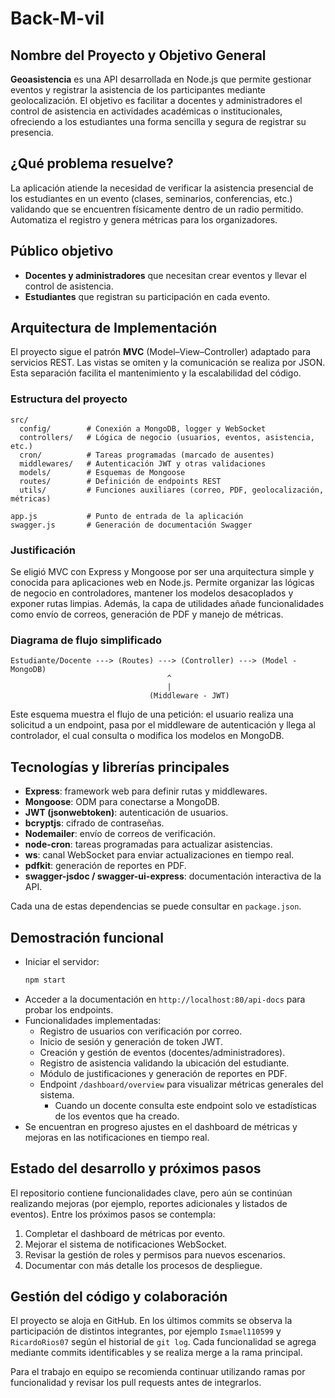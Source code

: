 # Back-M-vil

## Nombre del Proyecto y Objetivo General

**Geoasistencia** es una API desarrollada en Node.js que permite gestionar eventos y registrar la asistencia de los participantes mediante geolocalización. El objetivo es facilitar a docentes y administradores el control de asistencia en actividades académicas o institucionales, ofreciendo a los estudiantes una forma sencilla y segura de registrar su presencia.

## ¿Qué problema resuelve?

La aplicación atiende la necesidad de verificar la asistencia presencial de los estudiantes en un evento (clases, seminarios, conferencias, etc.) validando que se encuentren físicamente dentro de un radio permitido. Automatiza el registro y genera métricas para los organizadores.

## Público objetivo

- **Docentes y administradores** que necesitan crear eventos y llevar el control de asistencia.
- **Estudiantes** que registran su participación en cada evento.

## Arquitectura de Implementación

El proyecto sigue el patrón **MVC** (Model–View–Controller) adaptado para servicios REST. Las vistas se omiten y la comunicación se realiza por JSON. Esta separación facilita el mantenimiento y la escalabilidad del código.

### Estructura del proyecto

```
src/
  config/        # Conexión a MongoDB, logger y WebSocket
  controllers/   # Lógica de negocio (usuarios, eventos, asistencia, etc.)
  cron/          # Tareas programadas (marcado de ausentes)
  middlewares/   # Autenticación JWT y otras validaciones
  models/        # Esquemas de Mongoose
  routes/        # Definición de endpoints REST
  utils/         # Funciones auxiliares (correo, PDF, geolocalización, métricas)
```

```
app.js           # Punto de entrada de la aplicación
swagger.js       # Generación de documentación Swagger
```

### Justificación

Se eligió MVC con Express y Mongoose por ser una arquitectura simple y conocida para aplicaciones web en Node.js. Permite organizar las lógicas de negocio en controladores, mantener los modelos desacoplados y exponer rutas limpias. Además, la capa de utilidades añade funcionalidades como envío de correos, generación de PDF y manejo de métricas.

### Diagrama de flujo simplificado

```
Estudiante/Docente ---> (Routes) ---> (Controller) ---> (Model - MongoDB)
                                   ^
                                   |
                               (Middleware - JWT)
```

Este esquema muestra el flujo de una petición: el usuario realiza una solicitud a un endpoint, pasa por el middleware de autenticación y llega al controlador, el cual consulta o modifica los modelos en MongoDB.

## Tecnologías y librerías principales

- **Express**: framework web para definir rutas y middlewares.
- **Mongoose**: ODM para conectarse a MongoDB.
- **JWT (jsonwebtoken)**: autenticación de usuarios.
- **bcryptjs**: cifrado de contraseñas.
- **Nodemailer**: envío de correos de verificación.
- **node-cron**: tareas programadas para actualizar asistencias.
- **ws**: canal WebSocket para enviar actualizaciones en tiempo real.
- **pdfkit**: generación de reportes en PDF.
- **swagger-jsdoc / swagger-ui-express**: documentación interactiva de la API.

Cada una de estas dependencias se puede consultar en `package.json`.

## Demostración funcional

- Iniciar el servidor:
  ```bash
  npm start
  ```
- Acceder a la documentación en `http://localhost:80/api-docs` para probar los endpoints.
- Funcionalidades implementadas:
  - Registro de usuarios con verificación por correo.
  - Inicio de sesión y generación de token JWT.
  - Creación y gestión de eventos (docentes/administradores).
  - Registro de asistencia validando la ubicación del estudiante.
  - Módulo de justificaciones y generación de reportes en PDF.
  - Endpoint `/dashboard/overview` para visualizar métricas generales del sistema.
    - Cuando un docente consulta este endpoint solo ve estadísticas de los eventos que ha creado.
- Se encuentran en progreso ajustes en el dashboard de métricas y mejoras en las notificaciones en tiempo real.

## Estado del desarrollo y próximos pasos

El repositorio contiene funcionalidades clave, pero aún se continúan realizando mejoras (por ejemplo, reportes adicionales y listados de eventos). Entre los próximos pasos se contempla:

1. Completar el dashboard de métricas por evento.
2. Mejorar el sistema de notificaciones WebSocket.
3. Revisar la gestión de roles y permisos para nuevos escenarios.
4. Documentar con más detalle los procesos de despliegue.

## Gestión del código y colaboración

El proyecto se aloja en GitHub. En los últimos commits se observa la participación de distintos integrantes, por ejemplo `Ismael110599` y `RicardoRios07` según el historial de `git log`. Cada funcionalidad se agrega mediante commits identificables y se realiza merge a la rama principal.

Para el trabajo en equipo se recomienda continuar utilizando ramas por funcionalidad y revisar los pull requests antes de integrarlos.

